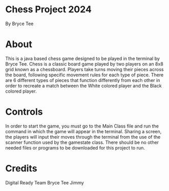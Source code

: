 # Chess Project 2024
By Bryce Tee

# About
This is a java based chess game designed to be played in the terminal by Bryce Tee. Chess is a classic board game played by two players on an 8x8 grid known as a chessboard. Players take turns moving their pieces across the board, following specific movement rules for each type of piece.  There are 6 different types of pieces that function differently from each other in order to recreate a match between the White colored player and the Black colored player. 

# Controls
In order to start the game, you must go to the Main Class file and run the command in which the game will appear in the terminal. Sharing a screen, the players will input their moves through the terminal from the use of the scanner function used by the gamestate class. There should be no other needed files or programs to be downloaded for this project to run. 

# Credits
Digital Ready Team
Bryce Tee
Jimmy
